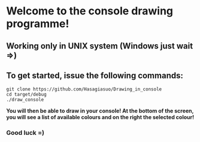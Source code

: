 # Welcome to the console drawing programme!

## Working only in UNIX system (Windows just wait =>)

## To get started, issue the following commands:
```
git clone https://github.com/Hasagiasuo/Drawing_in_console
cd target/debug
./draw_console
```
**You will then be able to draw in your console! At the bottom of the screen, you will see a list of available colours and on the right the selected colour!**

### Good luck =)
